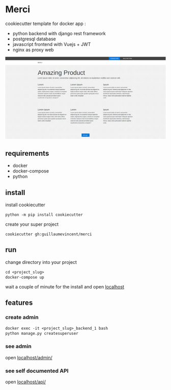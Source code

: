 # Merci

cookiecutter template for docker app :

 * python backend with django rest framework
 * postgresql database
 * javascript frontend with Vuejs + JWT
 * nginx as proxy web


![screenshot](screenshot.png?raw=true "Merci screenshot")

## requirements

 * docker
 * docker-compose
 * python

## install

install cookiecutter

    python -m pip install cookiecutter
    
create your super project

    cookiecutter gh:guillaumevincent/merci

## run

change directory into your project

    cd <project_slug>
    docker-compose up

wait a couple of minute for the install and open [localhost](http://localhost)

## features

### create admin

    docker exec -it <project_slug>_backend_1 bash
    python manage.py createsuperuser
    
### see admin

open [localhost/admin/](http://localhost/admin/)

### see self documented API

open [localhost/api/](http://localhost/api/)